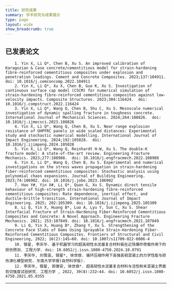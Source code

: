 ```yaml
---
title: 研究成果
summary: 学术研究与成果展示
type: page
layout: wide
show_breadcrumb: true
---
```


## 已发表论文
        1. Yin X, Li Q*, Chen B, Xu S. An improved calibration of Karagozian & Case concrete/cementitious model for strain-hardening fibre-reinforced cementitious composites under explosion and penetration loadings. Cement and Concrete Composites. 2023;137:104911.  doi: 10.1016/j.cemconcomp.2022.104911
        2. Yin X, Li Q*, Xu X, Chen B, Guo K, Xu S. Investigation of continuous surface cap model (CSCM) for numerical simulation of strain-hardening fibre-reinforced cementitious composites against low-velocity impacts. Composite Structures. 2023;304:116424.  doi: 10.1016/j.compstruct.2022.116424
        3. Yin X, Li Q*, Wang Q, Chen B, Shu C, Xu S. Mesoscale numerical investigation of dynamic spalling fracture in toughness concrete. International Journal of Mechanical Sciences. 2024;264:108826.  doi: 10.1016/j.ijmecsci.2023.108826
        4. Yin X, Li Q*, Wang Q, Chen B, Xu S. Near range explosion resistance of UHPFRC panels in wide scaled distances: Experimental study and stochastic numerical modelling. International Journal of Impact Engineering. 2024;192:105028.  doi: 10.1016/j.ijimpeng.2024.105028
        5. Yin X, Li Q*, Wang Q, Reinhardt H-W, Xu S. The double-K fracture model: A state-of-the-art review. Engineering Fracture Mechanics. 2023;277:108988.  doi: 10.1016/j.engfracmech.2022.108988
        6. Yin X, Li Q*, Wang Q, Chen B, Xu S. Experimental and numerical investigations on the stress waves propagation in strain-hardening fiber-reinforced cementitious composites: Stochastic analysis using polynomial chaos expansions. Journal of Building Engineering. 2023;74:106902. doi: 10.1016/j.jobe.2023.106902
        7. Hao Y#, Yin X#, Li Q*, Quan G, Xu S. Dynamic direct tensile behaviour of high-strength strain-hardening fibre-reinforced cementitious composites: Rate dependence, inertial effect, and ductile-brittle transition. International Journal of Impact Engineering. 2025; 202:105309. doi: 10.1016/j.ijimpeng.2025.105309
        8. Li Q, Yin X, Huang B*, Luo A, Lyu Y, Sun C, Xu S. Shear Interfacial Fracture of Strain-Hardening Fiber-Reinforced Cementitious Composites and Concrete: A Novel Approach. Engineering Fracture Mechanics. 2021; 253:107849. doi: 10.1016/j.engfracmech.2021.107849
        9. Li Q, Yin X, Huang B*, Zhang Y, Xu S. Strengthening of the Concrete Face Slabs of Dams Using Sprayable Strain-Hardening Fiber-Reinforced Cementitious Composites. Frontiers of Structural and Civil Engineering, 2022; 16(2):145–60. doi: 10.1007/s11709-022-0806-4
        10. 银星, 李庆华. 基于机器学习的超高韧性水泥基复合材料板在近场爆炸荷载作用下的损伤预测. 工程力学. doi: 10.6052/j.issn.1000-4750.2024.10.0791
        11. 李庆华, 刘雪涵, 银星*, 徐世烺. 循环压缩作用下高强高韧混凝土的力学性能与损伤演化模型研究. 东南大学学报(自然科学版).
        12. 李庆华, 银星, 郭康安, 徐世烺*. 超高韧性水泥基复合材料与活性粉末混凝土界面剪切强度试验研究. 工程力学 , 2022, 39(8):232–44. doi: 10.6052/j.issn.1000-4750.2021.05.0355

---
